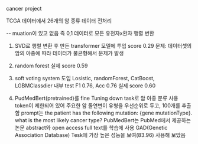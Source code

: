 cancer project

TCGA 데이터에서 26개의 암 종류 데이터 전처리 

-- muation이 있고 없음 즉 0,1 데이터로 모든 유전자x환자 행렬 변환
1. SVD로 행렬 변환 후 만든 transformer 모델에 투입 score 0.29
   문제: 데이터셋의 암의 아종에 따라 데이터가 불균형해서 문제가 발생
2. random forest 실제 score  0.59

3. soft voting system 도입
   Losistic, randomForest, CatBoost, LGBMClassdier 내부 test F1 0.76, Acc 0.76 실제 score 0.60

4. PudMedBert(pretrained)를 fine Tuning down task로 암 아종 분류 사용
  token이 제한되어 있어 주요한 암 돌연변이 유형을 우선순위로 두고, 100개를 추출함
  prompt는 the patient has the following mutation: {gene mutationType}. what is the most likely cancer type?
  PubMedBert는 PubMed에서 제공하는 논문 abstract와 open access full text를 학습에 사용 
  GAD(Genetic Association Database) Tesk에 가장 높은 성능을 보여(83.96) 사용해 보았음 
